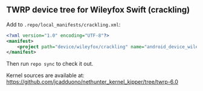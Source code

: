 ## TWRP device tree for Wileyfox Swift (crackling)

Add to `.repo/local_manifests/crackling.xml`:

```xml
<?xml version="1.0" encoding="UTF-8"?>
<manifest>
	<project path="device/wileyfox/crackling" name="android_device_wileyfox_crackling" remote="TeamWin" revision="android-6.0" />
</manifest>
```

Then run `repo sync` to check it out.

Kernel sources are available at: https://github.com/jcadduono/nethunter_kernel_kipper/tree/twrp-6.0

